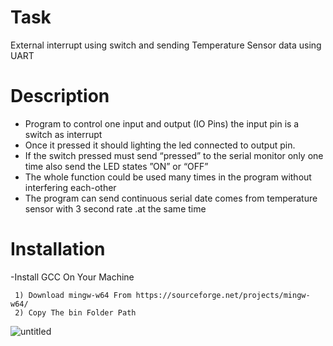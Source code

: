 # Task
External interrupt using switch and sending Temperature Sensor data using UART

# Description

- Program to control one input and output (IO Pins) the input pin is a switch as interrupt 
- Once it pressed it should lighting the led connected to output pin.
- If the switch pressed must send “pressed” to the serial monitor only one time also send the LED states ”ON” or “OFF”
- The whole function could be used many times in the program without interfering each-other
- The program can send continuous serial date comes from temperature sensor with 3 second rate .at the same time


# Installation

 -Install GCC On Your Machine
 
     1) Download mingw-w64 From https://sourceforge.net/projects/mingw-w64/
     2) Copy The bin Folder Path
     

![untitled](https://user-images.githubusercontent.com/33217386/42107796-f21569c8-7bd8-11e8-9411-fcf6f9ed4007.png)

